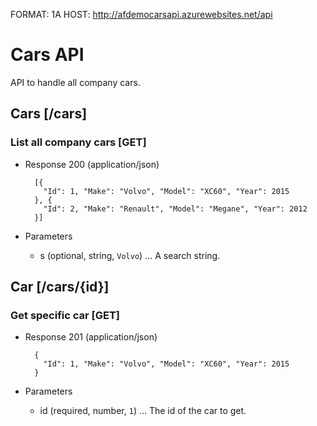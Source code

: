 FORMAT: 1A
HOST: http://afdemocarsapi.azurewebsites.net/api

# Cars API
API to handle all company cars.

## Cars [/cars]
### List all company cars [GET]
+ Response 200 (application/json)

        [{
          "Id": 1, "Make": "Volvo", "Model": "XC60", "Year": 2015
        }, {
          "Id": 2, "Make": "Renault", "Model": "Megane", "Year": 2012
        }]

+ Parameters
    + s (optional, string, `Volvo`) ... A search string.

## Car [/cars/{id}]

### Get specific car [GET]

+ Response 201 (application/json)

        {
          "Id": 1, "Make": "Volvo", "Model": "XC60", "Year": 2015
        }
        
+ Parameters
    + id (required, number, `1`) ... The id of the car to get.
